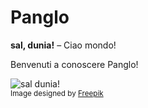 # Panglo

**sal, dunia!**
– Ciao mondo!

Benvenuti a conoscere Panglo!

![](http://www.kupsala.net/panglo/grafe/halo_dunia.png "sal dunia!")  
<small>Image designed by [Freepik](http://www.freepik.com)</small>
